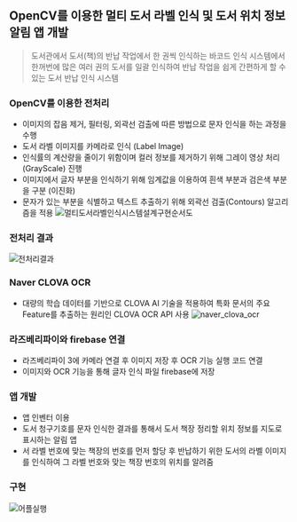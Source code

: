 ## OpenCV를 이용한 멀티 도서 라벨 인식 및 도서 위치 정보 알림 앱 개발

> 도서관에서 도서(책)의 반납 작업에서 한 권씩 인식하는 바코드 인식 시스템에서 한꺼번에 많은 여러 권의 도서를 일괄 인식하여 반납 작업을 쉽게 간편하게 할 수 있는 도서 반납 인식 시스템

### OpenCV를 이용한 전처리  
- 이미지의 잡음 제거, 필터링, 외곽선 검출에 따른 방법으로 문자 인식을 하는 과정을 수행
- 도서 라벨 이미지를 카메라로 인식 (Label Image)
- 인식률의 계산량을 줄이기 위함이며 컬러 정보를 제거하기 위해 그레이 영상 처리(GrayScale) 진행
- 이미지에서 글자 부분을 인식하기 위해 임계값을 이용하여 흰색 부분과 검은색 부분을 구분 (이진화)
- 문자가 있는 부분을 식별하고 텍스트 추출하기 위해 외곽선 검출(Contours) 알고리즘을 적용
  ![멀티도서라벨인식시스템설계구현순서도](https://github.com/user-attachments/assets/ea1a0179-199c-4061-8056-4bf681377ddc)
                            
### 전처리 결과  
![전처리결과](https://github.com/user-attachments/assets/74e630f4-2f8f-4f7b-a829-0256c7d93f0e)

### Naver CLOVA OCR 
- 대량의 학습 데이터를 기반으로 CLOVA AI 기술을 적용하여 특화 문서의 주요 Feature를 추출하는 원리인 CLOVA OCR API 사용 
![naver_clova_ocr](https://github.com/user-attachments/assets/b437fc2a-a23a-4901-a820-ce9e2b5f9a69)
  
### 라즈베리파이와 firebase 연결 
- 라즈베리파이 3에 카메라 연결 후 이미지 저장 후 OCR 기능 실행 코드 연결 
- 이미지와 OCR 기능을 통해 글자 인식 파일 firebase에 저장 

### 앱 개발 
- 앱 인벤터 이용
-  도서 청구기호를 문자 인식한 결과를 통해서 도서 책장 정리할 위치 정보를 지도로 표시하는 알림 앱
-  서 라벨 번호에 맞는 책장의 번호를 먼저 할당 후 반납하기 위한 도서의 라벨 이미지를 인식하여 그 라벨 번호와 맞는 책장 번호의 위치를 알려줌

### 구현 
![어플실행](https://github.com/user-attachments/assets/c6523b41-9922-46ca-ad7d-0ee74eea7431)
